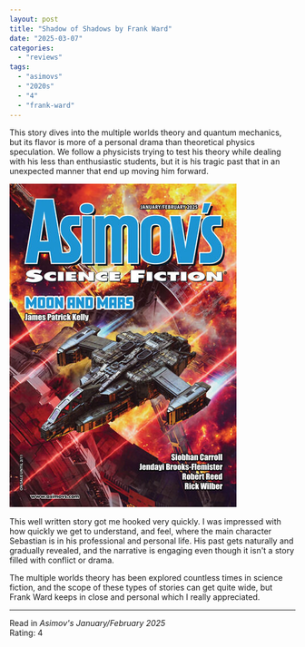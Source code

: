 ```yaml
---
layout: post
title: "Shadow of Shadows by Frank Ward"
date: "2025-03-07"
categories:
  - "reviews"
tags:
  - "asimovs"
  - "2020s"
  - "4"
  - "frank-ward"
---
```


This story dives into the multiple worlds theory and quantum mechanics, but its flavor is more of a personal drama than theoretical physics speculation.
We follow a physicists trying to test his theory while dealing with his less than enthusiastic students, but it is his tragic past that in an unexpected manner that end up moving him forward.

![Asimov's January/February 2025](/assets/images/asf_janfeb2025.jpg)

This well written story got me hooked very quickly.
I was impressed with how quickly we get to understand, and feel, where the main character Sebastian is in his professional and personal life.
His past gets naturally and gradually revealed, and the narrative is engaging even though it isn't a story filled with conflict or drama.

The multiple worlds theory has been explored countless times in science fiction, and the scope of these types of stories can get quite wide, but Frank Ward keeps in close and personal which I really appreciated.

* * *

Read in _Asimov's January/February 2025_\
Rating: 4
